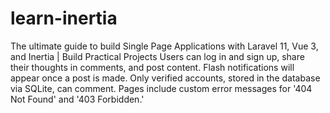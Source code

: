 # learn-inertia
The ultimate guide to build Single Page Applications with Laravel 11, Vue 3, and Inertia | Build Practical Projects
Users can log in and sign up, share their thoughts in comments, and post content. 
Flash notifications will appear once a post is made. Only verified accounts, stored in the database via SQLite, can comment. 
Pages include custom error messages for '404 Not Found' and '403 Forbidden.'
